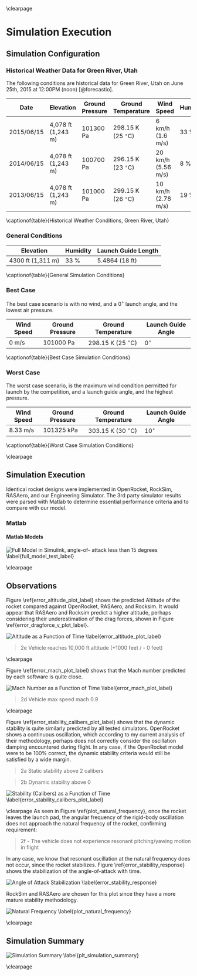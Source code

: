 \clearpage

# Simulation Execution

## Simulation Configuration

### Historical Weather Data for Green River, Utah

The following conditions are historical data for Green River, Utah on June 25th, 2015 at 12:00PM (noon) [@forecastio].

| Date       | Elevation          | Ground Pressure | Ground Temperature      | Wind Speed         | Humidity |
| ---        | ---                | ---             | ---                     | ---                | ---      |
| 2015/06/15 | 4,078 ft (1,243 m) | 101300 Pa       | 298.15 K (25 $^\circ$C) | 6 km/h (1.6 m/s)   | 33 %     |
| 2014/06/15 | 4,078 ft (1,243 m) | 100700 Pa       | 296.15 K (23 $^\circ$C) | 20 km/h (5.56 m/s) | 8 %      |
| 2013/06/15 | 4,078 ft (1,243 m) | 101000 Pa       | 299.15 K (26 $^\circ$C) | 10 km/h (2.78 m/s) | 19 %     |

\captionof{table}{Historical Weather Conditions, Green River, Utah}

### General Conditions 

| Elevation         | Humidity | Launch Guide Length |
| ---               | ---      | ---                 |
| 4300 ft (1,311 m) | 33 %     | 5.4864 (18 ft)      |

\captionof{table}{General Simulation Conditions}

### Best Case

The best case scenario is with no wind, and a 0$^\circ$ launch angle, and the lowest air pressure.

| Wind Speed | Ground Pressure | Ground Temperature      | Launch Guide Angle |
| ---        | ---             | ---                     | ---                |
| 0 m/s      | 101000 Pa       | 298.15 K (25 $^\circ$C) | 0$^\circ$          |

\captionof{table}{Best Case Simulation Conditions}

### Worst Case

The worst case scenario, is the maximum wind condition permitted for launch by the competition, and a launch guide angle, and the highest pressure.

| Wind Speed | Ground Pressure | Ground Temperature      | Launch Guide Angle |
| ---        | ---             | ---                     | ---                |
| 8.33 m/s   | 101325 kPa      | 303.15 K (30 $^\circ$C) | 10$^\circ$         |

\captionof{table}{Worst Case Simulation Conditions}

\clearpage

## Simulation Execution

Identical rocket designs were implemented in OpenRocket, RockSim, RASAero, and our Engineering Simulator.
The 3rd party simulator results were parsed with Matlab to determine essential performance criteria and to compare with our model.

### Matlab

#### Matlab Models

[full_model_test]: images/rocket_model.png "" 
![Full Model in Simulink, angle-of- attack less than 15 degrees \label{full_model_test_label}][full_model_test] 

\clearpage

## Observations

Figure \ref{error_altitude_plot_label} shows the predicted Altitude of the rocket compared against OpenRocket, RASAero, and Rocksim.
It would appear that RASAero and Rocksim predict a higher altitude, perhaps considering their underestimation of the drag forces, shown in Figure \ref{error_dragforce_v_plot_label}.

[error_altitude_plot]: images/plots/error_altitude_plot.png "" 
![Altitude as a Function of Time \label{error_altitude_plot_label}][error_altitude_plot] 

> 2e Vehicle reaches 10,000 ft altitude (+1000 feet / - 0 feet)

\clearpage

Figure \ref{error_mach_plot_label} shows that the Mach number predicted by each software is quite close.

[error_mach_plot]: images/plots/error_mach_plot.png "" 
![Mach Number as a Function of Time \label{error_mach_plot_label}][error_mach_plot] 

> 2d Vehicle max speed mach 0.9 

\clearpage

Figure \ref{error_stability_calibers_plot_label} shows that the dynamic stability is quite similarly predicted by all tested simulators.
OpenRocket shows a continuous oscillation, which according to my current analysis of their methodology, perhaps does not correctly consider the oscillation damping encountered during flight.
In any case, if the OpenRocket model were to be 100% correct, the dynamic stability criteria would still be satisfied by a wide margin.

> 2a Static stability above 2 calibers 

> 2b Dynamic stability above 0 

[error_stability_calibers_plot]: images/plots/error_stability_calibers_plot.png "" 
![Stability (Calibers) as a Function of Time \label{error_stability_calibers_plot_label}][error_stability_calibers_plot] 

\clearpage
As seen in Figure \ref{plot_natural_frequency}, once the rocket leaves the launch pad, the angular frequency of the rigid-body oscillation does not approach the natural frequency of the rocket, confirming requirement: 

> 2f - The vehicle does not experience resonant pitching/yawing motion in flight 

In any case, we know that resonant oscillation at the natural frequency does not occur, since the rocket stabilizes. 
Figure \ref{error_stability_response} shows the stabilization of the angle-of-attack with time. 

[error_stability_response]: images/plots/error_aoa_plot.png "" 
![Angle of Attack Stabilization \label{error_stability_response}][error_stability_response] 

RockSim and RASAero are chosen for this plot since they have a more mature stability methodology.

[plot_natural_frequency]: images/plots/plot_natural_frequency.png "" 
![Natural Frequency \label{plot_natural_frequency}][plot_natural_frequency] 

\clearpage

## Simulation Summary

[simulation_summary]: images/simulation_summary.png "" 
![Simulation Summary \label{plt_simulation_summary}][simulation_summary] 

\clearpage
